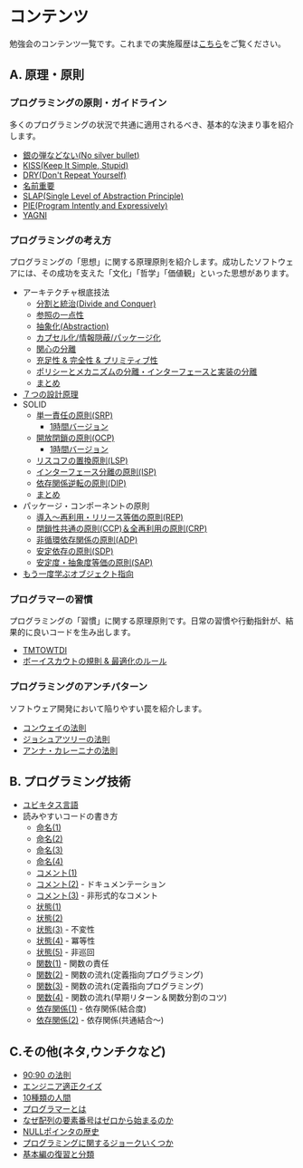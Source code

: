 # コンテンツ

勉強会のコンテンツ一覧です。これまでの実施履歴は[こちら](activity.md)をご覧ください。

## A. 原理・原則

### プログラミングの原則・ガイドライン

多くのプログラミングの状況で共通に適用されるべき、基本的な決まり事を紹介します。

- [銀の弾などない(No silver bullet)](01-basics/01-no_silver_bullets.md)
- [KISS(Keep It Simple, Stupid)](01-basics/03-kiss.md)
- [DRY(Don't Repeat Yourself)](01-basics/04-dry.md)
- [名前重要](01-basics/05-naming_is_important.md)
- [SLAP(Single Level of Abstraction Principle)](01-basics/06-slap.md)
- [PIE(Program Intently and Expressively)](01_basics/09-pie.md)
- [YAGNI](01-basics/20-yagni.md)

### プログラミングの考え方

プログラミングの「思想」に関する原理原則を紹介します。成功したソフトウェアには、その成功を支えた「文化」「哲学」「価値観」といった思想があります。

- アーキテクチャ根底技法
    - [分割と統治(Divide and Conquer)](01-basics/02-divide_and_conquer.md)
    - [参照の一点性](01-basics/07-single_point_of_reference.md)
    - [抽象化(Abstraction)](01-basics/12-abstraction.md)
    - [カプセル化/情報隠蔽/パッケージ化](01-basics/13-encapsulation_infohiding_pkg.md)
    - [関心の分離](01-basics/14-separation_of_concerns.md)
    - [充足性 & 完全性 & プリミティブ性](01-basics/15-suff_comp_prim.md)
    - [ポリシーとメカニズムの分離・インターフェースと実装の分離](01-basics/16-segmentation_principles.md)
    - [まとめ](01-basics/17-enabling_techniques_wrapup.md)
- [７つの設計原理](01-basics/08-seven_design_principles.md)
- SOLID
    - [単一責任の原則(SRP)](02-practical/01-solid-srp.md)
        - [1時間バージョン](02-practical/01-solid-srp-1h.md)
    - [開放閉鎖の原則(OCP)](02-practical/02-solid-ocp.md)
        - [1時間バージョン](02-practical/02-solid-ocp-1h.md)
    - [リスコフの置換原則(LSP)](02-practical/03-solid-lsp.md)
    - [インターフェース分離の原則(ISP)](02-practical/04-solid-isp.md)
    - [依存関係逆転の原則(DIP)](02-practical/05-solid-dip.md)
    - [まとめ](02-practical/06-solid-wrapup.md)
- パッケージ・コンポーネントの原則
    - [導入～再利用・リリース等価の原則(REP)](02-practical/07-component-rep.md)
    - [閉鎖性共通の原則(CCP)＆全再利用の原則(CRP)](02-practical/08-component-ccp_crp.md)
    - [非循環依存関係の原則(ADP)](02-practical/09-component-adp.md)
    - [安定依存の原則(SDP)](02-practical/10-component-sdp.md)
    - [安定度・抽象度等価の原則(SAP)](02-practical/11-component-sap.md)
- [もう一度学ぶオブジェクト指向](01-basics/22-objectoriented.md)

### プログラマーの習慣

プログラミングの「習慣」に関する原理原則です。日常の習慣や行動指針が、結果的に良いコードを生み出します。

- [TMTOWTDI](01-basics/10-tmtowtdi.md)
- [ボーイスカウトの規則 & 最適化のルール](01-basics/21-boyscout_optimize.md)

### プログラミングのアンチパターン

ソフトウェア開発において陥りやすい罠を紹介します。

- [コンウェイの法則](10-humor/03-conways_law.md)
- [ジョシュアツリーの法則](01-basics/18-joshua-tree.md)
- [アンナ・カレーニナの法則](10-humor/09-anna_karenina.md)

## B. プログラミング技術

- [ユビキタス言語](01-basics/19-ubiquitous.md)
- 読みやすいコードの書き方
    - [命名(1)](02-practical/12-naming_1.md)
    - [命名(2)](02-practical/13-naming_2.md)
    - [命名(3)](02-practical/14-naming_3.md)
    - [命名(4)](02-practical/15-naming_4.md)
    - [コメント(1)](02-practical/16-comment_1.md)
    - [コメント(2)](02-practical/18-comment_2.md) - ドキュメンテーション
    - [コメント(3)](02-practical/19-comment_3.md) - 非形式的なコメント
    - [状態(1)](02-practical/20-state_1.md)
    - [状態(2)](02-practical/21-state_2.md)
    - [状態(3️)](02-practical/22-state_3.md) - 不変性
    - [状態(4)](02-practical/23-state_4.md) - 冪等性
    - [状態(5)](02-practical/24-state_5.md) - 非巡回
    - [関数(1)](02-practical/25-function_1.md) - 関数の責任
    - [関数(2)](02-practical/26-function_2.md) - 関数の流れ(定義指向プログラミング)
    - [関数(3)](02-practical/27-function_3.md) - 関数の流れ(定義指向プログラミング)
    - [関数(4)](02-practical/28-function_4.md) - 関数の流れ(早期リターン＆関数分割のコツ)
    - [依存関係(1)](02-practical/29-dependency_1.md) - 依存関係(結合度)
    - [依存関係(2)](02-practical/29-dependency_1.md) - 依存関係(共通結合～)

## C.その他(ネタ,ウンチクなど)

- [90:90 の法則](10-humor/01-90_90rule.md)
- [エンジニア適正クイズ](10-humor/04-milk_and_egg.md)
- [10種類の人間](10-humor/05-10kinds_of_people.md)
- [プログラマーとは](10-humor/07-programmers.md)
- [なぜ配列の要素番号はゼロから始まるのか](09-techniques/02-why-index-start-with0.md)
- [NULLポインタの歴史](09-techniques\03-history_of_nullptr.md)
- [プログラミングに関するジョークいくつか](10-humor/13-jokes_from_quora.md)
- [基本編の復習と分類](01-basics/11-wrapup.md)
